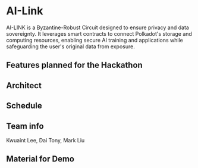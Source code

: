 # AI-Link

AI-LINK is a Byzantine-Robust Circuit designed to ensure privacy and data sovereignty. It leverages smart contracts to connect Polkadot's storage and computing resources, enabling secure AI training and applications while safeguarding the user's original data from exposure.

## Features planned for the Hackathon

## Architect

## Schedule

## Team info
Kwuaint Lee, Dai Tony, Mark Liu

## Material for Demo